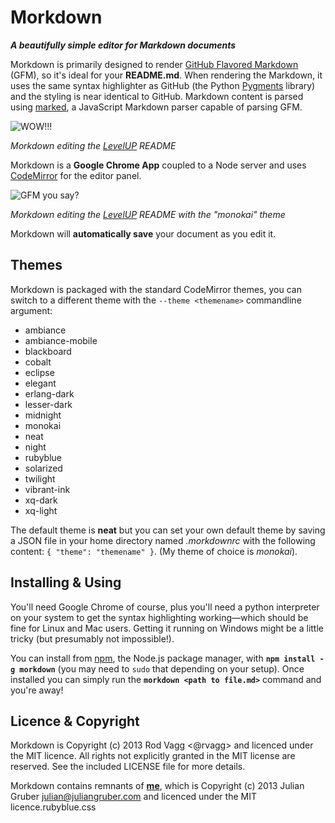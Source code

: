 # Morkdown

***A beautifully simple editor for Markdown documents***

Morkdown is primarily designed to render [GitHub Flavored Markdown](http://github.github.com/github-flavored-markdown/) (GFM), so it's ideal for your **README.md**. When rendering the Markdown, it uses the same syntax highlighter as GitHub (the Python [Pygments](http://pygments.org/) library) and the styling is near identical to GitHub. Markdown content is parsed using [marked](https://github.com/chjj/marked), a JavaScript Markdown parser capable of parsing GFM.

![WOW!!!](http://r.va.gg/morkdown/screenshot-1.png)

*Morkdown editing the [LevelUP](https://github.com/rvagg/node-levelup) README*

Morkdown is a **Google Chrome App** coupled to a Node server and uses [CodeMirror](http://codemirror.net) for the editor panel.

![GFM you say?](http://r.va.gg/morkdown/screenshot-2.png)

*Morkdown editing the [LevelUP](https://github.com/rvagg/node-levelup) README with the "monokai" theme*

Morkdown will **automatically save** your document as you edit it.

## Themes

Morkdown is packaged with the standard CodeMirror themes, you can switch to a different theme with the `--theme <themename>` commandline argument:

  * ambiance
  * ambiance-mobile
  * blackboard
  * cobalt
  * eclipse
  * elegant
  * erlang-dark
  * lesser-dark
  * midnight
  * monokai
  * neat
  * night
  * rubyblue
  * solarized
  * twilight
  * vibrant-ink
  * xq-dark
  * xq-light

The default theme is **neat** but you can set your own default theme by saving a JSON file in your home directory named *.morkdownrc* with the following content: `{ "theme": "themename" }`. (My theme of choice is *monokai*).

## Installing & Using

You'll need Google Chrome of course, plus you'll need a python interpreter on your system to get the syntax highlighting working&mdash;which should be fine for Linux and Mac users. Getting it running on Windows might be a little tricky (but presumably not impossible!).

You can install from [npm](http://npmjs.org), the Node.js package manager, with <b><code>npm install -g morkdown</code></b> (you may need to `sudo` that depending on your setup). Once installed you can simply run the **`morkdown <path to file.md>`** command and you're away!

## Licence & Copyright

Morkdown is Copyright (c) 2013 Rod Vagg <@rvagg> and licenced under the MIT licence. All rights not explicitly granted in the MIT license are reserved. See the included LICENSE file for more details.

Morkdown contains remnants of **[me](http://github.com/juliangruber/me/)**, which is Copyright (c) 2013 Julian Gruber <julian@juliangruber.com> and licenced under the MIT licence.rubyblue.css
